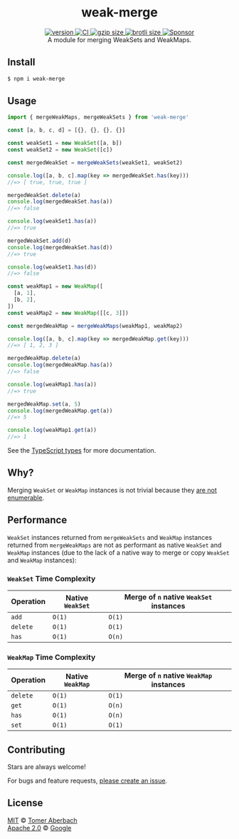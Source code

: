 <h1 align="center">
  weak-merge
</h1>

<div align="center">
  <a href="https://npmjs.org/package/weak-merge">
    <img src="https://badgen.net/npm/v/weak-merge" alt="version" />
  </a>
  <a href="https://github.com/TomerAberbach/weak-merge/actions">
    <img src="https://github.com/TomerAberbach/weak-merge/workflows/CI/badge.svg" alt="CI" />
  </a>
  <a href="https://unpkg.com/weak-merge/dist/index.js">
    <img src="https://deno.bundlejs.com/?q=weak-merge&badge" alt="gzip size" />
  </a>
  <a href="https://unpkg.com/weak-merge/dist/index.js">
    <img src="https://deno.bundlejs.com/?q=weak-merge&config={%22compression%22:{%22type%22:%22brotli%22}}&badge" alt="brotli size" />
  </a>
  <a href="https://github.com/sponsors/TomerAberbach">
    <img src="https://img.shields.io/static/v1?label=Sponsor&message=%E2%9D%A4&logo=GitHub&color=%23fe8e86" alt="Sponsor" />
  </a>
</div>

<div align="center">
  A module for merging WeakSets and WeakMaps.
</div>

## Install

```sh
$ npm i weak-merge
```

## Usage

```js
import { mergeWeakMaps, mergeWeakSets } from 'weak-merge'

const [a, b, c, d] = [{}, {}, {}, {}]

const weakSet1 = new WeakSet([a, b])
const weakSet2 = new WeakSet([c])

const mergedWeakSet = mergeWeakSets(weakSet1, weakSet2)

console.log([a, b, c].map(key => mergedWeakSet.has(key)))
//=> [ true, true, true ]

mergedWeakSet.delete(a)
console.log(mergedWeakSet.has(a))
//=> false

console.log(weakSet1.has(a))
//=> true

mergedWeakSet.add(d)
console.log(mergedWeakSet.has(d))
//=> true

console.log(weakSet1.has(d))
//=> false

const weakMap1 = new WeakMap([
  [a, 1],
  [b, 2],
])
const weakMap2 = new WeakMap([[c, 3]])

const mergedWeakMap = mergeWeakMaps(weakMap1, weakMap2)

console.log([a, b, c].map(key => mergedWeakMap.get(key)))
//=> [ 1, 2, 3 ]

mergedWeakMap.delete(a)
console.log(mergedWeakMap.has(a))
//=> false

console.log(weakMap1.has(a))
//=> true

mergedWeakMap.set(a, 5)
console.log(mergedWeakMap.get(a))
//=> 5

console.log(weakMap1.get(a))
//=> 1
```

See the
[TypeScript types](https://github.com/TomerAberbach/weak-merge/blob/main/src/index.d.ts)
for more documentation.

## Why?

Merging `WeakSet` or `WeakMap` instances is not trivial because they
[are not enumerable](https://javascript.info/weakmap-weakset).

## Performance

`WeakSet` instances returned from `mergeWeakSets` and `WeakMap` instances
returned from `mergeWeakMaps` are not as performant as native `WeakSet` and
`WeakMap` instances (due to the lack of a native way to merge or copy `WeakSet`
and `WeakMap` instances):

### `WeakSet` Time Complexity

| Operation | Native `WeakSet` | Merge of `n` native `WeakSet` instances |
| --------- | ---------------- | --------------------------------------- |
| `add`     | `O(1)`           | `O(1)`                                  |
| `delete`  | `O(1)`           | `O(1)`                                  |
| `has`     | `O(1)`           | `O(n)`                                  |

### `WeakMap` Time Complexity

| Operation | Native `WeakMap` | Merge of `n` native `WeakMap` instances |
| --------- | ---------------- | --------------------------------------- |
| `delete`  | `O(1)`           | `O(1)`                                  |
| `get`     | `O(1)`           | `O(n)`                                  |
| `has`     | `O(1)`           | `O(n)`                                  |
| `set`     | `O(1)`           | `O(1)`                                  |

## Contributing

Stars are always welcome!

For bugs and feature requests,
[please create an issue](https://github.com/TomerAberbach/weak-merge/issues/new).

## License

[MIT](https://github.com/TomerAberbach/weak-merge/blob/main/license-mit) ©
[Tomer Aberbach](https://github.com/TomerAberbach) \
[Apache 2.0](https://github.com/TomerAberbach/weak-merge/blob/main/license-apache) ©
[Google](https://github.com/TomerAberbach/weak-merge/blob/main/notice-apache)
